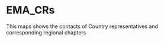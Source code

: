 # EMA_CRs
This maps shows the contacts of Country representatives and corresponding regional chapters
